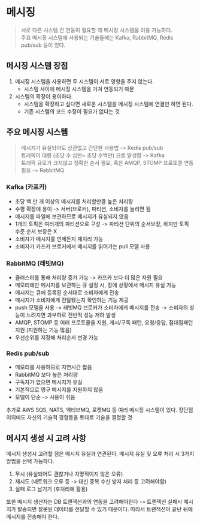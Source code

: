 # 메시징
> 서로 다른 시스템 간 연동이 필요할 때 메시징 시스템을 이용 가능하다. <br>
> 주요 메시징 시스템에 사용되는 기술들에는 Kafka, RabbitMQ, Redis pub/sub 등이 있다.

## 메시징 시스템 장점
1. 메시징 시스템을 사용하면 두 시스템이 서로 영향을 주지 않는다.
    * 시스템 사이에 메시징 시스템을 거쳐 연동되기 때문
2. 시스템의 확장이 용이하다.
    * 시스템을 확장하고 싶다면 새로운 시스템을 메시징 시스템에 연결만 하면 된다.
    * 기존 시스템의 코드 수정이 필요가 없다는 것

## 주요 메시징 시스템
> 메시지가 유실되어도 상관없고 간단한 사용법 -> Redis pub/sub <br>
> 트래픽이 대량 (초당 수 십만~ 초당 수백만) 으로 발생함 -> Kafka <br>
> 트래픽 규모가 크지않고 정확한 순서 필요, 혹은 AMQP, STOMP 프로토콜 연동 필요 -> RabbitMQ

### Kafka (카프카)
* 초당 백 만 개 이상의 메시지를 처리할만큼 높은 처리량
* 수평 확장에 용이 -> 서버(브로커), 파티션, 소비자를 늘리면 됨
* 메시지를 파일에 보관하므로 메시지가 유실되지 않음
* 1개의 토픽은 여러개의 파티션으로 구성 -> 파티션 단위의 순서보장, 하지만 토픽 수준 순서 보장은 X
* 소비자가 메시지를 언제든지 재처리 가능
* 소비자가 카프카 브로커에서 메시지를 읽어가는 pull 모델 사용

### RabbitMQ (래빗MQ)
* 클러스터를 통해 처리량 증가 가능 -> 카프카 보다 더 많은 자원 필요
* 메모리에만 메시지를 보관하는 큐 설정 시, 장애 상황에서 메시지 유실 가능
* 메시지는 큐에 등록된 순서대로 소비자에게 전송
* 메시지가 소비자에게 전달됐는지 확인하는 기능 제공
* push 모델을 사용 -> 래빗MQ 브로커가 소비자에게 메시지를 전송 -> 소비자의 성능이 느려지면 과부하로 전반적 성능 저하 발생
* AMQP, STOMP 등 여러 프로토콜을 지원, 게시/구독 패턴, 요청/응답, 점대점패턴 지원 (지원하는 기능 많음)
* 우선순위를 지정해 처리순서 변경 가능

### Redis pub/sub
* 메모리를 사용하므로 지연시간 짧음
* RabbitMQ 보다 높은 처리량
* 구독자가 없으면 메시지가 유실
* 기본적으로 영구 메시지를 지원하지 않음
* 모델이 단순 -> 사용이 쉬움

추가로 AWS SQS, NATS, 액티브MQ, 로켓MQ 등 여러 메시징 시스템이 있다. 장단점 이외에도 자신의 기술적 경험등을 토대로 기술을 결정할 것

## 메시지 생성 시 고려 사항
메시지 생성시 고려할 점은 메시지 유실과 연관된다. 메시지 유실 및 오류 처리 시 3가지 방법을 선택 가능하다.
1. 무시 (유실되어도 괜찮거나 치명적이지 않은 오류)
2. 재시도 (네트워크 오류 등 -> 대신 중복 수신 방지 처리 등 고려해야함)
3. 실패 로그 남기기 (후처리에 활용)

또한 메시지 생산자는 DB 트랜잭션과의 연동을 고려해야한다 -> 트랜잭션 실패시 메시지가 발송되면 잘못된 데이터를 전달할 수 있기 때문이다. 따라서 트랜잭션이 끝난 뒤에 메시지를 전송해야 한다.